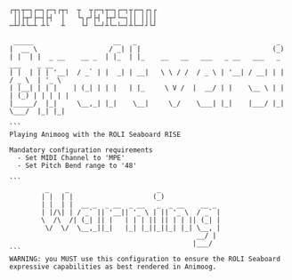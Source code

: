 ````
┌┬┐┬─┐┌─┐┌─┐┌┬┐  ┬  ┬┌─┐┬─┐┌─┐┬┌─┐┌┐┌
 ││├┬┘├─┤├┤  │   └┐┌┘├┤ ├┬┘└─┐││ ││││
─┴┘┴└─┴ ┴└   ┴    └┘ └─┘┴└─└─┘┴└─┘┘└┘

 _____                    __   _                                   _                 
|  __ \                  / _| | |                                 (_)                
| |  | |  _ __    __ _  | |_  | |_    __   __   ___   _ __   ___   _    ___    _ __  
| |  | | | '__|  / _` | |  _| | __|   \ \ / /  / _ \ | '__| / __| | |  / _ \  | '_ \
| |__| | | |    | (_| | | |   | |_     \ V /  |  __/ | |    \__ \ | | | (_) | | | | |
|_____/  |_|     \__,_| |_|    \__|     \_/    \___| |_|    |___/ |_|  \___/  |_| |_|

```
Playing Animoog with the ROLI Seaboard RISE

Mandatory configuration requirements
  - Set MIDI Channel to 'MPE'
  - Set Pitch Bend range to '48'

```
         _    _                      _               
        | |  | |                    (_)              
        | |  | |  __ _  _ __  _ __   _  _ __    __ _
        | |/\| | / _` || '__|| '_ \ | || '_ \  / _` |
        \  /\  /| (_| || |   | | | || || | | || (_| |
         \/  \/  \__,_||_|   |_| |_||_||_| |_| \__, |
                                               __/ |
                                              |___/
```
WARNING: you MUST use this configuration to ensure the ROLI Seaboard expressive capabilities as best rendered in Animoog.
